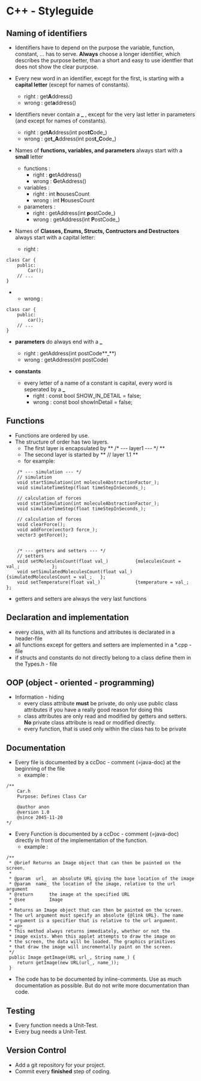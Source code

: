 # C++ - Styleguide
## Naming of identifiers
- Identifiers have to depend on the purpose the variable, function, constant, ... has to serve. **Always** choose a longer identifier, which describes the purpose better, than a short and easy to use identfier that does not show the clear purpose.
- Every new word in an identifier, except for the first, is starting with a **capital letter** (except for names of constants).
	- right : get**A**ddress()	
	- wrong : get**a**ddress()

- Identifiers never contain a **_** , except for the very last letter in parameters (and except for names of constants).
	- right : ge**tA**ddress(int pos**tC**ode_)
	- wrong : ge**t_A**ddress(int pos**t_C**ode_) 

- Names of **functions, variables, and parameters** always start with a **small** letter
	- functions :
        - right : **g**etAddress()
        - wrong : **G**etAddress() 
    - variables :
    	- right : int **h**ousesCount
    	- wrong : int **H**ousesCount
    - parameters :
    	- right : getAddress(int **p**ostCode_)
    	- wrong : getAddress(int **P**ostCode_)

- Names of **Classes, Enums, Structs, Contructors and Destructors** always start with a capital letter:
	- right :

```
class Car {
    public:
        Car();
	// ...
}
```
 - 
	- wrong :


```
class car {
    public:
        car();
	// ...
}
``` 

- **parameters** do always end with a **_**
	- right : getAddress(int postCode**_**)
	- wrong : getAddress(int postCode)

- **constants**
	- every letter of a name of a constant is capital, every word is seperated by a **_**
		- right : const bool SHOW_IN_DETAIL = false; 
		- wrong : const bool showInDetail = false; 

## Functions
- Functions are ordered by use. 
- The structure of order has two layers.
	- The first layer is encapsulated by ** /\* --- layer1 --- \*/ **
	- The second layer is started by ** // layer 1.1 ** 
	- for example:

```
	/* --- simulation --- */
    // simulation
    void startSimulation(int moleculeAbstractionFactor_);
    void simulateTimeStep(float timeStepInSeconds_);

    // calculation of forces
    void startSimulation(int moleculeAbstractionFactor_);
    void simulateTimeStep(float timeStepInSeconds_);

    // calculation of forces
    void clearForce();
    void addForce(vector3 force_);
    vector3 getForce();


    /* --- getters and setters --- */
    // setters
    void setMoleculesCount(float val_)          {moleculesCount = val_;            };
    void setSimulatedMoleculesCount(float val_) {simulatedMoleculesCount = val_;   };
    void setTemperature(float val_)             {temperature = val_;               };
```

- getters and setters are always the very last functions


## Declaration and implementation
- every class, with all its functions and attributes is declarated in a header-file
- all functions except for getters and setters are implemented in a *.cpp - file
- if structs and constants do not directly belong to a class define them in the Types.h - file

## OOP (object - oriented - programming)
- Information - hiding
	- every class attribute **must** be private, do only use public class attributes if you have a really good reason for doing this
	- class attributes are only read and modified by getters and setters. **No** private class attribute is read or modified directly.
	- every function, that is used only within the class has to be private

## Documentation
- Every file is documented by a ccDoc - comment (=java-doc) at the beginning of the file
	- example :

```
/**
    Car.h
    Purpose: Defines Class Car

    @author anon
    @version 1.0
    @since 2045-11-20
*/
```


- Every Function is documented by a ccDoc - comment (=java-doc) directly in front of the implementation of the function.
	- example : 

```
/**
 * @brief Returns an Image object that can then be painted on the screen.
 * 
 * @param  url_  an absolute URL giving the base location of the image
 * @param  name_ the location of the image, relative to the url argument
 * @return      the image at the specified URL
 * @see         Image
 *  
 * Returns an Image object that can then be painted on the screen. 
 * The url argument must specify an absolute {@link URL}. The name
 * argument is a specifier that is relative to the url argument. 
 * <p>
 * This method always returns immediately, whether or not the 
 * image exists. When this applet attempts to draw the image on
 * the screen, the data will be loaded. The graphics primitives 
 * that draw the image will incrementally paint on the screen. 
 */
 public Image getImage(URL url_, String name_) {
 	return getImage(new URL(url_, name_));
 }
```

- The code has to be documented by inline-comments. Use as much documentation as possible. But do not write more documentation than code.

## Testing
- Every function needs a Unit-Test.
- Every bug needs a Unit-Test.

## Version Control
- Add a git repository for your project.
- Commit every **finished** step of coding.
